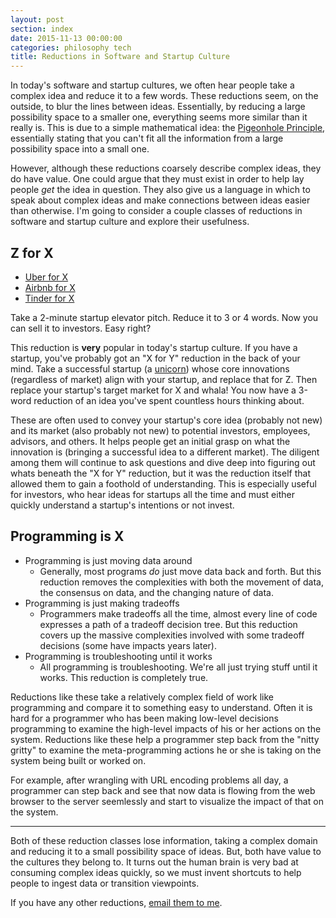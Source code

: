 ```yaml
---
layout: post
section: index
date: 2015-11-13 00:00:00
categories: philosophy tech
title: Reductions in Software and Startup Culture
---
```


In today's software and startup cultures, we often hear people take a complex idea and reduce it to a few words. These reductions seem, on the outside, to blur the lines between ideas. Essentially, by reducing a large possibility space to a smaller one, everything seems more similar than it really is. This is due to a simple mathematical idea: the [Pigeonhole Principle](https://en.wikipedia.org/wiki/Pigeonhole_principle), essentially stating that you can't fit all the information from a large possibility space into a small one.

However, although these reductions coarsely describe complex ideas, they do have value. One could argue that they must exist in order to help lay people _get_ the idea in question. They also give us a language in which to speak about complex ideas and make connections between ideas easier than otherwise. I'm going to consider a couple classes of reductions in software and startup culture and explore their usefulness.

<!--break-->

## Z for X

- [Uber for X](https://www.producthunt.com/e/uber-for-x)
- [Airbnb for X](https://www.producthunt.com/e/airbnb-for-x)
- [Tinder for X](https://www.producthunt.com/e/tinder-for-x)

Take a 2-minute startup elevator pitch. Reduce it to 3 or 4 words. Now you can sell it to investors. Easy right?

This reduction is **very** popular in today's startup culture. If you have a startup, you've probably got an "X for Y" reduction in the back of your mind. Take a successful startup (a [unicorn](https://en.wikipedia.org/wiki/Unicorn_%28finance%29)) whose core innovations (regardless of market) align with your startup, and replace that for Z. Then replace your startup's target market for X and whala! You now have a 3-word reduction of an idea you've spent countless hours thinking about.

These are often used to convey your startup's core idea (probably not new) and its market (also probably not new) to potential investors, employees, advisors, and others. It helps people get an initial grasp on what the innovation is (bringing a successful idea to a different market). The diligent among them will continue to ask questions and dive deep into figuring out whats beneath the "X for Y" reduction, but it was the reduction itself that allowed them to gain a foothold of understanding. This is especially useful for investors, who hear ideas for startups all the time and must either quickly understand a startup's intentions or not invest.

## Programming is X

- Programming is just moving data around
    - Generally, most programs _do_ just move data back and forth. But this reduction removes the complexities with both the movement of data, the consensus on data, and the changing nature of data.
- Programming is just making tradeoffs
    - Programmers make tradeoffs all the time, almost every line of code expresses a path of a tradeoff decision tree. But this reduction covers up the massive complexities involved with some tradeoff decisions (some have impacts years later).
- Programming is troubleshooting until it works
    - All programming is troubleshooting. We're all just trying stuff until it works. This reduction is completely true.

Reductions like these take a relatively complex field of work like programming and compare it to something easy to understand. Often it is hard for a programmer who has been making low-level decisions programming to examine the high-level impacts of his or her actions on the system. Reductions like these help a programmer step back from the "nitty gritty" to examine the meta-programming actions he or she is taking on the system being built or worked on.

For example, after wrangling with URL encoding problems all day, a programmer can step back and see that now data is flowing from the web browser to the server seemlessly and start to visualize the impact of that on the system.


---


Both of these reduction classes lose information, taking a complex domain and reducing it to a small possibility space of ideas. But, both have value to the cultures they belong to. It turns out the human brain is very bad at consuming complex ideas quickly, so we must invent shortcuts to help people to ingest data or transition viewpoints.

If you have any other reductions, [email them to me](mailto:jon@joneisen.works?subject=More+Reductions).
